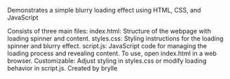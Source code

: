 Demonstrates a simple blurry loading effect using HTML, CSS, and JavaScript

Consists of three main files:
index.html: Structure of the webpage with loading spinner and content.
styles.css: Styling instructions for the loading spinner and blurry effect.
script.js: JavaScript code for managing the loading process and revealing content.
To use, open index.html in a web browser.
Customizable: Adjust styling in styles.css or modify loading behavior in script.js.
Created by brylle
